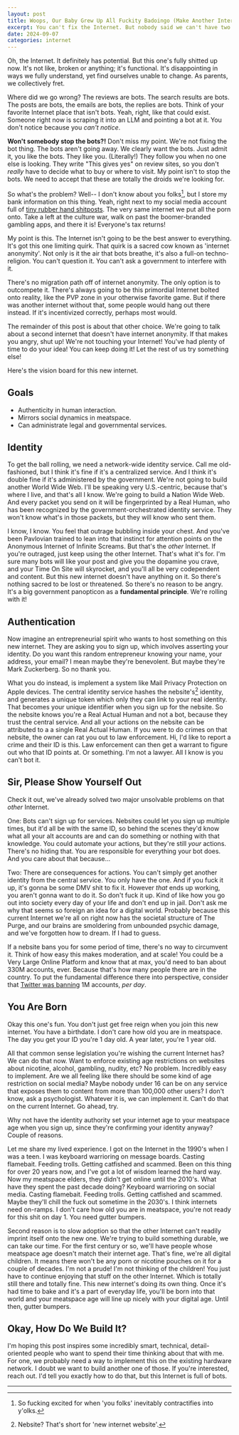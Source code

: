 ```yaml
---
layout: post
title: Woops, Our Baby Grew Up All Fuckity Badoingo (Make Another Internet)
excerpt: You can't fix the Internet. But nobody said we can't have two.
date: 2024-09-07
categories: internet
---
```


Oh, the Internet. It definitely has potential. But this one's fully shitted up now. It's not like, broken or anything; it's functional. It's disappointing in ways we fully understand, yet find ourselves unable to change. As parents, we collectively fret.

Where did we go wrong? The reviews are bots. The search results are bots. The posts are bots, the emails are bots, the replies are bots. Think of your favorite Internet place that isn't bots. Yeah, right, like that could exist. Someone right now is scraping it into an LLM and pointing a bot at it. You don't notice because you _can't notice_.

**Won't somebody stop the bots?!** Don't miss my point. We're not fixing the bot thing. The bots aren't going away. We clearly want the bots. Just admit it, you like the bots. They like you. (Literally!) They follow you when no one else is looking. They write "This gives yes" on review sites, so you don't _really_ have to decide what to buy or where to visit. My point isn't to stop the bots. We need to accept that these are totally the droids we're looking for.

So what's the problem? Well-- I don't know about you folks[^1], but I store my bank information on this thing. Yeah, right next to my social media account full of [tiny rubber hand shitposts](https://www.instagram.com/handsonandy/). The very same internet we put all the porn onto. Take a left at the culture war, walk on past the boomer-branded gambling apps, and there it is! Everyone's tax returns!

My point is this. The Internet isn't going to be the best answer to everything. It's got this one limiting quirk. That quirk is a sacred cow known as 'internet anonymity'. Not only is it the air that bots breathe, it's also a full-on techno-religion. You can't question it. You can't ask a government to interfere with it.

There's no migration path off of internet anonymity. The only option is to outcompete it. There's always going to be this primordial Internet bolted onto reality, like the PVP zone in your otherwise favorite game. But if there was another internet without that, some people would hang out there instead. If it's incentivized correctly, perhaps most would.

The remainder of this post is about that other choice. We're going to talk about a second internet that doesn't have internet anonymity. If that makes you angry, shut up! We're not touching your Internet! You've had plenty of time to do your idea! You can keep doing it! Let the rest of us try something else!

Here's the vision board for this new internet.

## Goals

- Authenticity in human interaction.
- Mirrors social dynamics in meatspace.
- Can administrate legal and governmental services.

## Identity

To get the ball rolling, we need a network-wide identity service. Call me old-fashioned, but I think it's fine if it's a centralized service. And I think it's double fine if it's administered by the government. We're not going to build another World Wide Web. I'll be speaking very U.S.-centric, because that's where I live, and that's all I know. We're going to build a Nation Wide Web. And every packet you send on it will be fingerprinted by a Real Human, who has been recognized by the government-orchestrated identity service. They won't know what's in those packets, but they will know who sent them.

I know, I know. You feel that outrage bubbling inside your chest. And you've been Pavlovian trained to lean into that instinct for attention points on the Anonymous Internet of Infinite Screams. But that's the _other_ Internet. If you're outraged, just keep using the other Internet. That's what it's for. I'm sure many bots will like your post and give you the dopamine you crave, and your Time On Site will skyrocket, and you'll all be very codependent and content. But this new internet doesn't have anything on it. So there's nothing sacred to be lost or threatened. So there's no reason to be angry. It's a big government panopticon as a **fundamental principle**. We're rolling with it!

## Authentication

Now imagine an entrepreneurial spirit who wants to host something on this new internet. They are asking you to sign up, which involves asserting your identity. Do you want this random entrepreneur knowing your name, your address, your email? I mean maybe they're benevolent. But maybe they're Mark Zuckerberg. So no thank you.

What you do instead, is implement a system like Mail Privacy Protection on Apple devices. The central identity service hashes the nebsite's[^2] identity, and generates a unique token which only they can link to your real identity. That becomes your unique identifier when you sign up for the nebsite. So the nebsite knows you're a Real Actual Human and not a bot, because they trust the central service. And all your actions on the nebsite can be attributed to a a single Real Actual Human. If you were to do crimes on that nebsite, the owner can rat you out to law enforcement. Hi, I'd like to report a crime and their ID is this. Law enforcement can then get a warrant to figure out who that ID points at. Or something. I'm not a lawyer. All I know is you can't bot it.

## Sir, Please Show Yourself Out

Check it out, we've already solved two major unsolvable problems on that _other_ Internet.

One: Bots can't sign up for services. Nebsites could let you sign up multiple times, but it'd all be with the same ID, so behind the scenes they'd know what all your alt accounts are and can do something or nothing with that knowledge. You could automate your actions, but they're still _your_ actions. There's no hiding that. You are responsible for everything your bot does. And you care about that because...

Two: There are consequences for actions. You can't simply get another identity from the central service. You only have the one. And if you fuck it up, it's gonna be some DMV shit to fix it. However _that_ ends up working, you aren't gonna want to do it. So don't fuck it up. Kind of like how you go out into society every day of your life and don't end up in jail. Don't ask me why that seems so foreign an idea for a digital world. Probably because this current Internet we're all on right now has the societal structure of The Purge, and our brains are smoldering from unbounded psychic damage, and we've forgotten how to dream. If I had to guess.

If a nebsite bans you for some period of time, there's no way to circumvent it. Think of how easy this makes moderation, and at scale! You could be a Very Large Online Platform and know that at max, you'd need to ban about 330M accounts, ever. Because that's how many people there are in the country. To put the fundamental difference there into perspective, consider that [Twitter was banning](https://www.washingtonpost.com/technology/2018/07/06/twitter-is-sweeping-out-fake-accounts-like-never-before-putting-user-growth-risk/) 1M accounts, _per day_.

## You Are Born

Okay this one's fun. You don't just get free reign when you join this new internet. You have a birthdate. I don't care how old you are in meatspace. The day you get your ID you're 1 day old. A year later, you're 1 year old.

All that common sense legislation you're wishing the current Internet has? We can do that now. Want to enforce existing age restrictions on websites about nicotine, alcohol, gambling, nudity, etc? No problem. Incredibly easy to implement. Are we all feeling like there should be some kind of age restriction on social media? Maybe nobody under 16 can be on any service that exposes them to content from more than 100,000 other users? I don't know, ask a psychologist. Whatever it is, we can implement it. Can't do that on the current Internet. Go ahead, try.

Why not have the identity authority set your internet age to your meatspace age when you sign up, since they're confirming your identity anyway? Couple of reasons.

Let me share my lived experience. I got on the Internet in the 1990's when I was a teen. I was keyboard warrioring on message boards. Casting flamebait. Feeding trolls. Getting catfished and scammed. Been on this thing for over 20 years now, and I've got a lot of wisdom learned the hard way. Now my meatspace elders, they didn't get online until the 2010's. What have they spent the past decade doing? Keyboard warrioring on social media. Casting flamebait. Feeding trolls. Getting catfished and scammed. Maybe they'll chill the fuck out sometime in the 2030's. I think internets need on-ramps. I don't care how old you are in meatspace, you're not ready for this shit on day 1. You need gutter bumpers.

Second reason is to slow adoption so that the other Internet can't readily imprint itself onto the new one. We're trying to build something durable, we can take our time. For the first century or so, we'll have people whose meatspace age doesn't match their internet age. That's fine, we're all digital children. It means there won't be any porn or nicotine pouches on it for a couple of decades. I'm not a prude! I'm not thinking of the children! You just have to continue enjoying that stuff on the other Internet. Which is totally still there and totally fine. This new internet's doing its own thing. Once it's had time to bake and it's a part of everyday life, you'll be born into that world and your meatspace age will line up nicely with your digital age. Until then, gutter bumpers.

## Okay, How Do We Build It?

I'm hoping this post inspires some incredibly smart, technical, detail-oriented people who want to spend their time thinking about that with me. For one, we probably need a way to implement this on the existing hardware network. I doubt we want to build another one of those. If you're interested, reach out. I'd tell you exactly how to do that, but this Internet is full of bots.

---

[^1]: So fucking excited for when 'you folks' inevitably contractifies into y'olks.

[^2]: Nebsite? That's short for 'new internet website'.